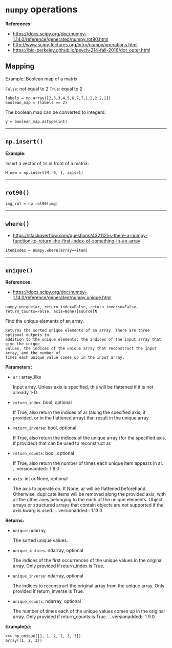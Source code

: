 # `numpy` operations

**References:**
- https://docs.scipy.org/doc/numpy-1.14.0/reference/generated/numpy.rot90.html
- http://www.scipy-lectures.org/intro/numpy/operations.html
- https://bic-berkeley.github.io/psych-214-fall-2016/dot_outer.html

## Mapping

Example: Boolean map of a matrix

`False`: not equal to 2
`True`: equal to 2

~~~~
labels = np.array([2,3,3,4,5,6,7,7,1,2,2,2,1])
boolean_map = (labels == 2)
~~~~

The boolean map can be converted to integers:

~~~~
y = boolean_map.astype(int)
~~~~

----------------------------------------------------------------------------------------------

## `np.insert()`

**Example:**

Insert a vector of `1`s  in front of a matrix:

~~~~
M_new = np.insert(M, 0, 1, axis=1)
~~~~

----------------------------------------------------------------------------------------------

## `rot90()`

~~~~
img_rot = np.rot90(img)
~~~~

----------------------------------------------------------------------------------------------

## `where()`

- https://stackoverflow.com/questions/432112/is-there-a-numpy-function-to-return-the-first-index-of-something-in-an-array

~~~~
itemindex = numpy.where(array==item)
~~~~

----------------------------------------------------------------------------------------------

## `unique()`

**References:**
- https://docs.scipy.org/doc/numpy-1.14.0/reference/generated/numpy.unique.html

~~~~
numpy.unique(ar, return_index=False, return_inverse=False, return_counts=False, axis=None)[source]¶
~~~~

Find the unique elements of an array.

    Returns the sorted unique elements of an array. There are three optional outputs in
    addition to the unique elements: the indices of the input array that give the unique
    values, the indices of the unique array that reconstruct the input array, and the number of
    times each unique value comes up in the input array.

**Parameters:**

- `ar` : array_like

    Input array. Unless axis is specified, this will be flattened if it is not already 1-D.

- `return_index`: bool, optional

    If True, also return the indices of ar (along the specified axis, if provided, or in the flattened array) that result in the unique array.

- `return_inverse`: bool, optional

    If True, also return the indices of the unique array (for the specified axis, if provided) that can be used to reconstruct ar.

- `return_counts`: bool, optional

    If True, also return the number of times each unique item appears in ar. .. versionadded:: 1.9.0

- `axis`: int or None, optional

    The axis to operate on. If None, ar will be flattened beforehand. Otherwise, duplicate items will be removed along the provided axis, with all the other axes belonging to the each of the unique elements. Object arrays or structured arrays that contain objects are not supported if the axis kwarg is used. .. versionadded:: 1.13.0

**Returns:**

- `unique`: ndarray

    The sorted unique values.

- `unique_indices`: ndarray, optional

    The indices of the first occurrences of the unique values in the original array. Only provided if return_index is True.

- `unique_inverse`: ndarray, optional

    The indices to reconstruct the original array from the unique array. Only provided if return_inverse is True.

- `unique_counts`: ndarray, optional

    The number of times each of the unique values comes up in the original array. Only provided if return_counts is True. .. versionadded:: 1.9.0


**Example(s):**

~~~~
>>> np.unique([1, 1, 2, 2, 3, 3])
array([1, 2, 3])
~~~~
